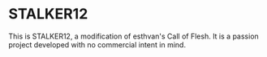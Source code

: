 # STALKER12

This is STALKER12, a modification of esthvan's Call of Flesh. 
It is a passion project developed with no commercial intent in mind. 
